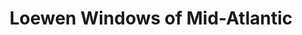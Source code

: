 ---
title: "Loewen Windows of Mid-Atlantic"
url: /annapolis/loewen-windows-of-mid-atlantic/
shop: Allgemein
---